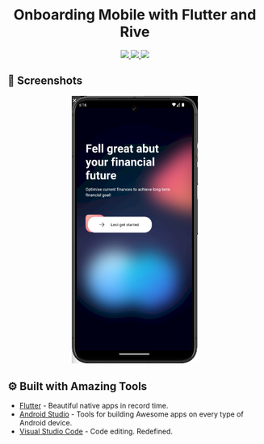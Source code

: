 <h1 align="center">Onboarding Mobile with Flutter and Rive</h1>

<p align="center">
   <a href="https://github.com/BroKarim">
    <img src="https://img.shields.io/badge/Github-Sagar Shende-black.svg?style=for-the-badge">
  </a>
  <a href="https://github.com/BroKarim-Project/finance-onboarding/stargazers">
    <img src="https://img.shields.io/github/stars/sagarshende23/reflectly-like-loginpage-flutter.svg?style=for-the-badge">
  </a>

 <a href="https://github.com/BroKarim-Project/finance-onboarding">
    <img src="https://img.shields.io/badge/Open-Source-green.svg?style=for-the-badge">
  </a>  
</p>

## 📱 Screenshots

<p align="center">
  <img src="assets/flutter1.png" width="250" hspace="4">
</p>

## ⚙️ Built with Amazing Tools

- [Flutter](https://flutter.dev/) - Beautiful native apps in record time.
- [Android Studio](https://developer.android.com/studio/index.html/) - Tools for building Awesome apps on every type of Android device.
- [Visual Studio Code](https://code.visualstudio.com/) - Code editing. Redefined.
